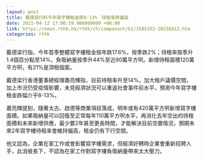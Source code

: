 ```yaml
---
layout: post
title: 戴德梁行料今年寫字樓租金跌8-13%　待租率將偏高
date: 2021-04-12 17:06:59.000000000 +08:00
link: https://news.rthk.hk/rthk/ch/component/k2/1585353-20210412.htm
categories: rthk
---
```


戴德梁行指，今年首季整體寫字樓租金按年跌17.6%，按季跌2%；待租率按季升1.4個百分點至14%，負吸納量按季升44%至近90萬平方呎。新增待租面積120萬平方呎，有21%是頂租個案。

戴德梁行香港董事總經理蕭亮輝指，目前待租率升至14%，加大租戶議價空間，加上市況仍受疫情影響，未見經濟狀況可以重返社會事件前水平，預測今年寫字樓租金跌幅介乎8-13%。

蕭亮輝提到，隨著太古、啟德等商業項目落成，明年或有420萬平方呎新增寫字樓面積。如果吸納量可以回復至正常每年110萬平方呎水平，再消化去年空出的待租面積和未來新增供應，最少要2年甚至更長時間，才能解決目前空置情況，預期未來2年寫字樓待租率會維持偏高，租金仍有下行空間。

他又認為，企業在家工作或會影響寫字樓需求，但經濟好轉時企業會重新招聘人手，此消彼長下，不認為在家工作對寫字樓負吸納量帶來太大壓力。
